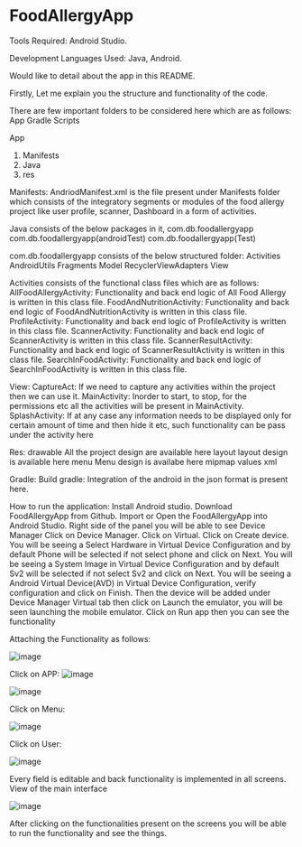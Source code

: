 # FoodAllergyApp

Tools Required:
Android Studio.

Development Languages Used:
Java, Android.

Would like to detail about the app in this README.
 
Firstly, Let me explain you the structure and functionality of the code.

There are few important folders to be considered here which are as follows:
 App
 Gradle Scripts
 
 App
   1. Manifests
   2. Java
   3. res
 
Manifests: AndriodManifest.xml is the file present under Manifests folder which consists of the integratory segments or modules of the food allergy project like user profile, scanner, Dashboard in a form of activities.

Java consists of the below packages in it,
   com.db.foodallergyapp
   com.db.foodallergyapp(androidTest)
   com.db.foodallergyapp(Test)
 

com.db.foodallergyapp consists of the below structured folder:
   Activities
   AndroidUtils
   Fragments
   Model
   RecyclerViewAdapters
   View
 
Activities consists of the functional class files which are as follows:
   AllFoodAllergyActivity:
      Functionality and back end logic of All Food Allergy is written in this class file. 
   FoodAndNutritionActivity:
      Functionality and back end logic of FoodAndNutritionActivity is written in this class file. 
   ProfileActivity:
      Functionality and back end logic of ProfileActivity is written in this class file. 
   ScannerActivity:
      Functionality and back end logic of ScannerActivity is written in this class file. 
   ScannerResultActivity:
      Functionality and back end logic of ScannerResultActivity is written in this class file. 
   SearchInFoodActivity:
      Functionality and back end logic of SearchInFoodActivity is written in this class file. 
 
View:
   CaptureAct:
      If we need to capture any activities within the project then we can use it.
   MainActivity:
      Inorder to start, to stop, for the permissions etc all the activities will be present in MainActivity.
   SplashActivity:
      If at any case any information needs to be displayed only for certain amount of time and then hide it etc, such functionality can be pass under the activity here
 
Res:
  drawable
      All the project design are available here
  layout
      layout design is available here 
  menu
      Menu design is availabe here
  mipmap
  values
  xml
  

Gradle:
  Build gradle:
      Integration of the android in the json format is present here.
      
      
      
How to run the application:
Install Android studio.
Download FoodAllergyApp from Github.
Import or Open the FoodAllergyApp into Android Studio.
Right side of the panel you will be able to see Device Manager
Click on Device Manager.
Click on Virtual.
Click on Create device.
You will be seeing a Select Hardware in Virtual Device Configuration and by default Phone will be selected if not select phone and click on Next.
You will be seeing a System Image in Virtual Device Configuration and by default Sv2 will be selected if not select Sv2 and click on Next.
You will be seeing a Android Virtual Device(AVD) in Virtual Device Configuration, verify configuration and click on Finish.
Then the device will be added under Device Manager Virtual tab then click on Launch the emulator, you will be seen launching the mobile emulator.
Click on Run app then you can see the functionality 
  
Attaching the Functionality as follows:
  
  ![image](https://user-images.githubusercontent.com/55182135/228025797-7e8ab2c7-137e-41b4-96cc-5d4179108e18.png)
  
Click on APP:
  ![image](https://user-images.githubusercontent.com/55182135/228027973-d2800266-d736-4e71-85f0-3d85c4cb51d3.png)
    
  ![image](https://user-images.githubusercontent.com/55182135/228025992-f2cb3698-ac78-4110-a78e-b80c5e729d64.png)

Click on Menu:

  ![image](https://user-images.githubusercontent.com/55182135/228028376-128ae704-0cc2-44aa-9aac-3c8566e888dc.png)
  
Click on User:
    
  ![image](https://user-images.githubusercontent.com/55182135/228028668-e451be9a-02f8-4329-8c20-396a20b754f0.png)
    
Every field is editable and back functionality is implemented in all screens.
View of the main interface
    
   ![image](https://user-images.githubusercontent.com/55182135/228030198-d2bf13a9-3b81-44bb-99e9-27d7ab599b6c.png)
    
After clicking on the functionalities present on the screens you will be able to run the functionality and see the things.
  
  



  

  
  
  

